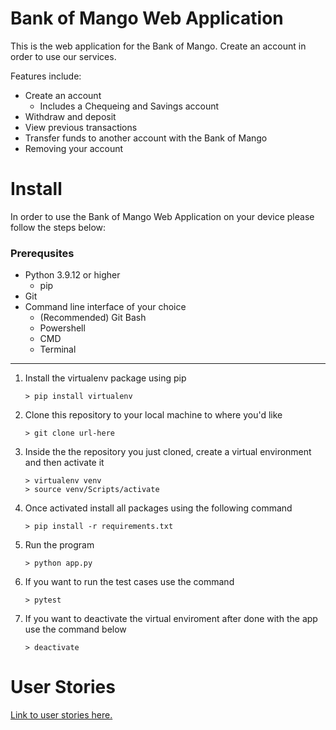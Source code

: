 # **Bank of Mango Web Application**

This is the web application for the Bank of Mango. Create an account in order to use our services.

Features include:
- Create an account
    -  Includes a Chequeing and Savings account
- Withdraw and deposit
- View previous transactions
- Transfer funds to another account with the Bank of Mango
- Removing your account 

# **Install**
In order to use the Bank of Mango Web Application on your device please follow the steps below:

### Prerequsites
- Python 3.9.12 or higher
    - pip
- Git
- Command line interface of your choice
    - (Recommended) Git Bash
    - Powershell
    - CMD
    - Terminal
---
1. Install the virtualenv package using pip
    ```
    > pip install virtualenv
    ```
2. Clone this repository to your local machine to where you'd like
    ```
    > git clone url-here
    ```
3. Inside the the repository you just cloned, create a virtual environment and then activate it
    ```
    > virtualenv venv
    > source venv/Scripts/activate
    ```
4. Once activated install all packages using the following command
    ```
    > pip install -r requirements.txt
    ```
5. Run the program 
    ```
    > python app.py
    ```
6. If you want to run the test cases use the command
    ```
    > pytest
    ```
7. If you want to deactivate the virtual enviroment after done with the app use the command below
    ```
    > deactivate
    ```

# **User Stories**

[Link to user stories here.](https://trello.com/b/JofIOTMt/sarah-projects)

